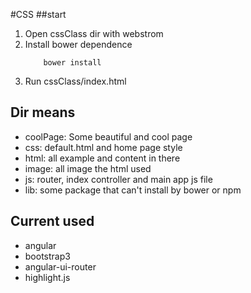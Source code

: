 #CSS
##start
1. Open cssClass dir with webstrom
2. Install bower dependence
    ```
        bower install
    ```
3. Run cssClass/index.html

## Dir means
* coolPage: Some beautiful and cool page
* css: default.html and home page style
* html: all example and content in there
* image: all image the html used
* js: router, index controller and main app js file
* lib: some package that can't install by bower or npm

## Current used
* angular
* bootstrap3
* angular-ui-router
* highlight.js